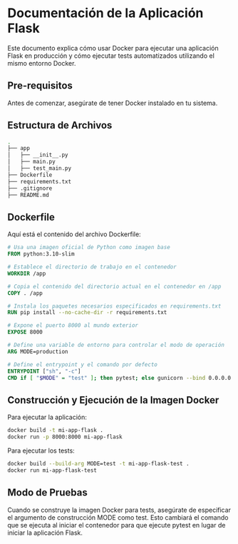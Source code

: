 # Documentación de la Aplicación Flask
Este documento explica cómo usar Docker para ejecutar una aplicación Flask en producción y cómo ejecutar tests automatizados utilizando el mismo entorno Docker.

## Pre-requisitos
Antes de comenzar, asegúrate de tener Docker instalado en tu sistema.

## Estructura de Archivos

```bash
.
├── app
│   ├── __init__.py
│   ├── main.py
│   ├── test_main.py
├── Dockerfile
├── requirements.txt
├── .gitignore
├── README.md
```

## Dockerfile
Aquí está el contenido del archivo Dockerfile:
```Dockerfile
# Usa una imagen oficial de Python como imagen base
FROM python:3.10-slim

# Establece el directorio de trabajo en el contenedor
WORKDIR /app

# Copia el contenido del directorio actual en el contenedor en /app
COPY . /app

# Instala los paquetes necesarios especificados en requirements.txt
RUN pip install --no-cache-dir -r requirements.txt

# Expone el puerto 8000 al mundo exterior
EXPOSE 8000

# Define una variable de entorno para controlar el modo de operación
ARG MODE=production

# Define el entrypoint y el comando por defecto
ENTRYPOINT ["sh", "-c"]
CMD if [ "$MODE" = "test" ]; then pytest; else gunicorn --bind 0.0.0.0:8000 app:app; fi
```

## Construcción y Ejecución de la Imagen Docker
Para ejecutar la aplicación:
```bash
docker build -t mi-app-flask .
docker run -p 8000:8000 mi-app-flask
```

Para ejecutar los tests:
```bash
docker build --build-arg MODE=test -t mi-app-flask-test .
docker run mi-app-flask-test
```

## Modo de Pruebas
Cuando se construye la imagen Docker para tests, asegúrate de especificar el argumento de construcción MODE como test. Esto cambiará el comando que se ejecuta al iniciar el contenedor para que ejecute pytest en lugar de iniciar la aplicación Flask.